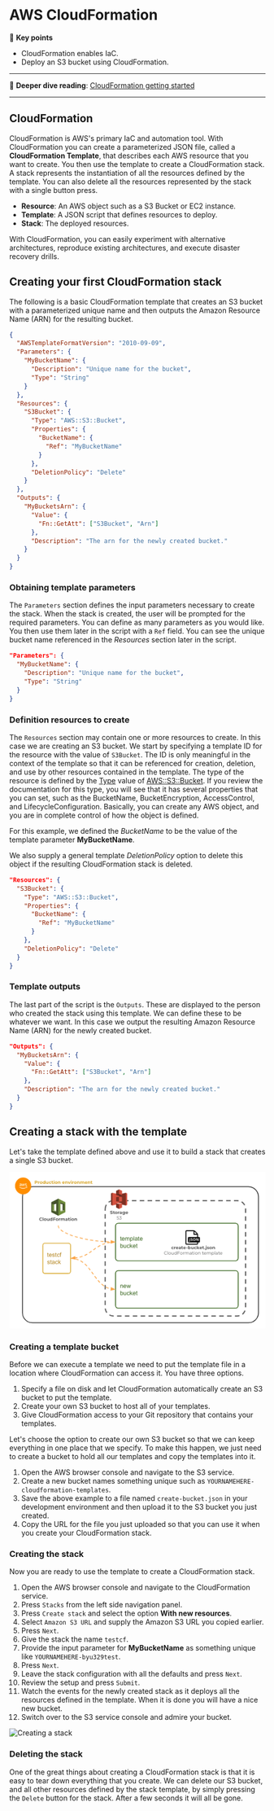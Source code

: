 # AWS CloudFormation

🔑 **Key points**

- CloudFormation enables IaC.
- Deploy an S3 bucket using CloudFormation.

---

📖 **Deeper dive reading**: [CloudFormation getting started](https://docs.aws.amazon.com/AWSCloudFormation/latest/UserGuide/gettingstarted.templatebasics.html)

---

## CloudFormation

CloudFormation is AWS's primary IaC and automation tool. With CloudFormation you can create a parameterized JSON file, called a **CloudFormation Template**, that describes each AWS resource that you want to create. You then use the template to create a CloudFormation stack. A stack represents the instantiation of all the resources defined by the template. You can also delete all the resources represented by the stack with a single button press.

- **Resource**: An AWS object such as a S3 Bucket or EC2 instance.
- **Template**: A JSON script that defines resources to deploy.
- **Stack**: The deployed resources.

With CloudFormation, you can easily experiment with alternative architectures, reproduce existing architectures, and execute disaster recovery drills.

## Creating your first CloudFormation stack

The following is a basic CloudFormation template that creates an S3 bucket with a parameterized unique name and then outputs the Amazon Resource Name (ARN) for the resulting bucket.

```json
{
  "AWSTemplateFormatVersion": "2010-09-09",
  "Parameters": {
    "MyBucketName": {
      "Description": "Unique name for the bucket",
      "Type": "String"
    }
  },
  "Resources": {
    "S3Bucket": {
      "Type": "AWS::S3::Bucket",
      "Properties": {
        "BucketName": {
          "Ref": "MyBucketName"
        }
      },
      "DeletionPolicy": "Delete"
    }
  },
  "Outputs": {
    "MyBucketsArn": {
      "Value": {
        "Fn::GetAtt": ["S3Bucket", "Arn"]
      },
      "Description": "The arn for the newly created bucket."
    }
  }
}
```

### Obtaining template parameters

The `Parameters` section defines the input parameters necessary to create the stack. When the stack is created, the user will be prompted for the required parameters. You can define as many parameters as you would like. You then use them later in the script with a `Ref` field. You can see the unique bucket name referenced in the _Resources_ section later in the script.

```json
"Parameters": {
  "MyBucketName": {
    "Description": "Unique name for the bucket",
    "Type": "String"
  }
}
```

### Definition resources to create

The `Resources` section may contain one or more resources to create. In this case we are creating an S3 bucket. We start by specifying a template ID for the resource with the value of `S3Bucket`. The ID is only meaningful in the context of the template so that it can be referenced for creation, deletion, and use by other resources contained in the template. The type of the resource is defined by the [Type](https://docs.aws.amazon.com/AWSCloudFormation/latest/UserGuide/aws-template-resource-type-ref.html) value of [AWS::S3::Bucket](https://docs.aws.amazon.com/AWSCloudFormation/latest/UserGuide/aws-resource-s3-bucket.html). If you review the documentation for this type, you will see that it has several properties that you can set, such as the BucketName, BucketEncryption, AccessControl, and LifecycleConfiguration. Basically, you can create any AWS object, and you are in complete control of how the object is defined.

For this example, we defined the _BucketName_ to be the value of the template parameter **MyBucketName**.

We also supply a general template _DeletionPolicy_ option to delete this object if the resulting CloudFormation stack is deleted.

```json
"Resources": {
  "S3Bucket": {
    "Type": "AWS::S3::Bucket",
    "Properties": {
      "BucketName": {
        "Ref": "MyBucketName"
      }
    },
    "DeletionPolicy": "Delete"
  }
}
```

### Template outputs

The last part of the script is the `Outputs`. These are displayed to the person who created the stack using this template. We can define these to be whatever we want. In this case we output the resulting Amazon Resource Name (ARN) for the newly created bucket.

```json
"Outputs": {
  "MyBucketsArn": {
    "Value": {
      "Fn::GetAtt": ["S3Bucket", "Arn"]
    },
    "Description": "The arn for the newly created bucket."
  }
}
```

## Creating a stack with the template

Let's take the template defined above and use it to build a stack that creates a single S3 bucket.

![CloudFormation flow](cloudFormationFlow.png)

### Creating a template bucket

Before we can execute a template we need to put the template file in a location where CloudFormation can access it. You have three options.

1. Specify a file on disk and let CloudFormation automatically create an S3 bucket to put the template.
1. Create your own S3 bucket to host all of your templates.
1. Give CloudFormation access to your Git repository that contains your templates.

Let's choose the option to create our own S3 bucket so that we can keep everything in one place that we specify. To make this happen, we just need to create a bucket to hold all our templates and copy the templates into it.

1. Open the AWS browser console and navigate to the S3 service.
1. Create a new bucket names something unique such as `YOURNAMEHERE-cloudformation-templates`.
1. Save the above example to a file named `create-bucket.json` in your development environment and then upload it to the S3 bucket you just created.
1. Copy the URL for the file you just uploaded so that you can use it when you create your CloudFormation stack.

### Creating the stack

Now you are ready to use the template to create a CloudFormation stack.

1. Open the AWS browser console and navigate to the CloudFormation service.
1. Press `Stacks` from the left side navigation panel.
1. Press `Create stack` and select the option **With new resources**.
1. Select `Amazon S3 URL` and supply the Amazon S3 URL you copied earlier.
1. Press `Next`.
1. Give the stack the name `testcf`.
1. Provide the input parameter for **MyBucketName** as something unique like `YOURNAMEHERE-byu329test`.
1. Press `Next`.
1. Leave the stack configuration with all the defaults and press `Next`.
1. Review the setup and press `Submit`.
1. Watch the events for the newly created stack as it deploys all the resources defined in the template. When it is done you will have a nice new bucket.
1. Switch over to the S3 service console and admire your bucket.

![Creating a stack](creatingAStack.gif)

### Deleting the stack

One of the great things about creating a CloudFormation stack is that it is easy to tear down everything that you create. We can delete our S3 bucket, and all other resources defined by the stack template, by simply pressing the `Delete` button for the stack. After a few seconds it will all be gone.
